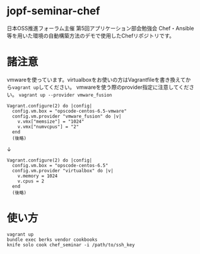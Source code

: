# jopf-seminar-chef
日本OSS推進フォーラム主催 第5回アプリケーション部会勉強会 Chef・Ansible等を用いた環境の自動構築方法のデモで使用したChefリポジトリです。

# 諸注意

vmwareを使っています。virtualboxをお使いの方はVagrantfileを書き換えてから`vagrant up`してください。
vmwareを使う際のprovider指定に注意してください。 `vagrant up --provider vmware_fusion`

```
Vagrant.configure(2) do |config|
  config.vm.box = "opscode-centos-6.5-vmware"
  config.vm.provider "vmware_fusion" do |v|
    v.vmx["memsize"] = "1024"
    v.vmx["numvcpus"] = "2"
  end
  (後略)
```
↓
```
Vagrant.configure(2) do |config|
  config.vm.box = "opscode-centos-6.5"
  config.vm.provider "virtualbox" do |v|
    v.memory = 1024
    v.cpus = 2
  end
  (後略)
```

# 使い方

```
vagrant up
bundle exec berks vendor cookbooks
knife solo cook chef_seminar -i /path/to/ssh_key
```
